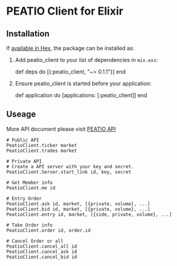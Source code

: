 # PEATIO Client for Elixir

## Installation

If [available in Hex](https://hex.pm/docs/publish), the package can be installed as:

  1. Add peatio_client to your list of dependencies in `mix.exs`:

        def deps do
          [{:peatio_client, "~> 0.1.1"}]
        end

  2. Ensure peatio_client is started before your application:

        def application do
          [applications: [:peatio_client]]
        end

## Useage

More API document please visit [PEATIO API](https://app.peatio.com/documents/api_v2)

```
# Public API
PeatioClient.ticker market
PeatioClient.trades market

# Private API
# Create a API server with your key and secret.
PeatioClient.Server.start_link id, key, secret

# Get Member info
PeatioClient.me id

# Entry Order
PeatioClient.ask id, market, [{private, volume}, ...]
PeatioClient.bid id, market, [{private, volume}, ...]
PeatioClient.entry id, market, [{side, private, volume}, ...]

# Take Order info
PeatioClient.order id, order.id

# Cancel Order or all
PeatioClient.cancel_all id
PeatioClient.cancel_ask id
PeatioClient.cancel_bid id
